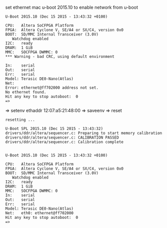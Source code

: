 set ethernet mac u-boot 2015.10 to enable network from u-boot    


    U-Boot 2015.10 (Dec 15 2015 - 13:43:32 +0100)

    CPU:   Altera SoCFPGA Platform
    FPGA:  Altera Cyclone V, SE/A4 or SX/C4, version 0x0
    BOOT:  SD/MMC Internal Transceiver (3.0V)
       Watchdog enabled
    I2C:   ready
    DRAM:  1 GiB
    MMC:   SOCFPGA DWMMC: 0
    *** Warning - bad CRC, using default environment

    In:    serial
    Out:   serial
    Err:   serial
    Model: Terasic DE0-Nano(Atlas)
    Net:   
    Error: ethernet@ff702000 address not set.
    No ethernet found.
    Hit any key to stop autoboot:  0 
    =>     

=> setenv ethaddr 12:07:a5:21:48:00
=> saveenv
=> reset


    resetting ...

    U-Boot SPL 2015.10 (Dec 15 2015 - 13:43:32)
    drivers/ddr/altera/sequencer.c: Preparing to start memory calibration
    drivers/ddr/altera/sequencer.c: CALIBRATION PASSED
    drivers/ddr/altera/sequencer.c: Calibration complete


    U-Boot 2015.10 (Dec 15 2015 - 13:43:32 +0100)

    CPU:   Altera SoCFPGA Platform
    FPGA:  Altera Cyclone V, SE/A4 or SX/C4, version 0x0
    BOOT:  SD/MMC Internal Transceiver (3.0V)
       Watchdog enabled
    I2C:   ready
    DRAM:  1 GiB
    MMC:   SOCFPGA DWMMC: 0
    In:    serial
    Out:   serial
    Err:   serial
    Model: Terasic DE0-Nano(Atlas)
    Net:   eth0: ethernet@ff702000
    Hit any key to stop autoboot:  0 
    => 

